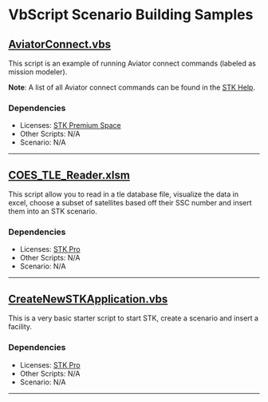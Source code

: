 # VbScript Scenario Building Samples

## [AviatorConnect.vbs](AviatorConnect.vbs)

This script is an example of running Aviator connect commands (labeled as mission modeler).

**Note**: A list of all Aviator connect commands can be found in the [STK Help](https://help.agi.com/stk/#../Subsystems/connectCmds/Content/cmd_MissionModeler.htm).

### Dependencies

* Licenses: [STK Premium Space](https://www.ansys.com/content/dam/amp/2022/june/webpage-requests/stk-product-page/brochures/stk-premium-space-brochure.pdf)
* Other Scripts: N/A
* Scenario: N/A

---

## [COES_TLE_Reader.xlsm](COES_TLE_Reader.xlsm)

This script allow you to read in a tle database file, visualize the data in excel, choose a subset of satellites based off their SSC number and insert them into an STK scenario.

### Dependencies

* Licenses: [STK Pro](https://www.ansys.com/content/dam/amp/2022/june/webpage-requests/stk-product-page/brochures/stk-pro-brochure.pdf)
* Other Scripts: N/A
* Scenario: N/A

---

## [CreateNewSTKApplication.vbs](CreateNewSTKApplication.vbs)

This is a very basic starter script to start STK, create a scenario and insert a facility.

### Dependencies

* Licenses: [STK Pro](https://www.ansys.com/content/dam/amp/2022/june/webpage-requests/stk-product-page/brochures/stk-pro-brochure.pdf)
* Other Scripts: N/A
* Scenario: N/A

---
